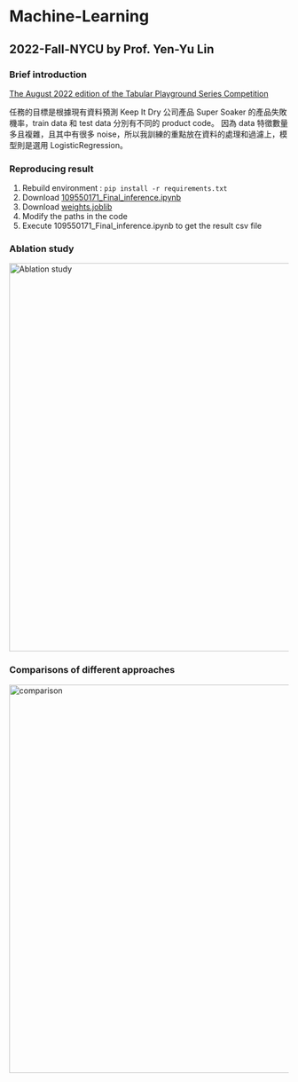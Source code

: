 # Machine-Learning
## 2022-Fall-NYCU by Prof. Yen-Yu Lin

### Brief introduction
[The August 2022 edition of the Tabular Playground Series Competition](https://www.kaggle.com/competitions/tabular-playground-series-aug-2022/overview)

任務的目標是根據現有資料預測 Keep It Dry 公司產品 Super Soaker 的產品失敗機率，train data 和 test data 分別有不同的 product code。
因為 data 特徵數量多且複雜，且其中有很多 noise，所以我訓練的重點放在資料的處理和過濾上，模型則是選用 LogisticRegression。

### Reproducing result
1. Rebuild environment : `pip install -r requirements.txt`
2. Download [109550171_Final_inference.ipynb](https://github.com/moirachen1019/Machine-Learning/blob/main/Final_Project/109550171_Final_inference.ipynb)
3. Download [weights.joblib](https://reurl.cc/NGM97x)
4. Modify the paths in the code
5. Execute 109550171_Final_inference.ipynb to get the result csv file

### Ablation study
<img src="https://user-images.githubusercontent.com/86610644/211272853-5c161d21-47f7-460a-8ad4-c2ffe077f841.png" alt="Ablation study" width="700"/>

### Comparisons of different approaches
<img src="[https://user-images.githubusercontent.com/86610644/211272853-5c161d21-47f7-460a-8ad4-c2ffe077f841.png](https://user-images.githubusercontent.com/86610644/211273442-7704b7da-7a16-41eb-b4d2-1adb97522e90.png)" alt="comparison" width="700"/>
